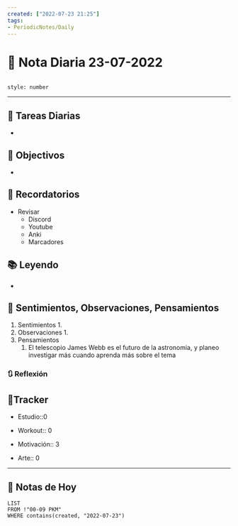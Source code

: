 ```yaml
---
created: ["2022-07-23 21:25"]
tags:
- PeriodicNotes/Daily
---
```


# 📅 Nota Diaria  23-07-2022
```toc

style: number

```

---
## 🔷 Tareas Diarias
- 

## 🎯 Objectivos
- 
## 📕 Recordatorios
- Revisar
	- Discord
	- Youtube
	- Anki
	- Marcadores
## 📚 Leyendo
- 
## 💬 Sentimientos, Observaciones, Pensamientos 
1. Sentimientos
	1. 
2. Observaciones
	1. 
3. Pensamientos
	1. El telescopio James Webb es el futuro de la astronomia, y planeo investigar más cuando aprenda más sobre el tema
### 🔃 Reflexión

## 🔷Tracker

- Estudio::0

- Workout:: 0

- Motivación:: 3

- Arte:: 0
---

## 📅 Notas de Hoy
```dataview
LIST 
FROM !"00-09 PKM" 
WHERE contains(created, "2022-07-23")
```